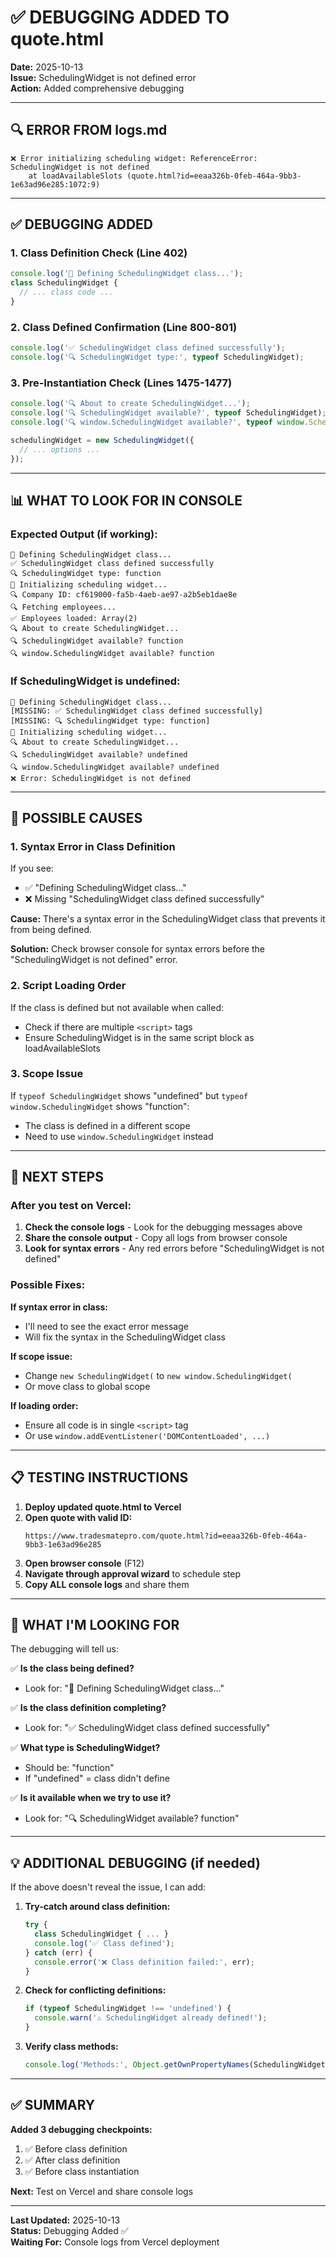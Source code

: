 # ✅ DEBUGGING ADDED TO quote.html

**Date:** 2025-10-13  
**Issue:** SchedulingWidget is not defined error  
**Action:** Added comprehensive debugging  

---

## 🔍 ERROR FROM logs.md

```
❌ Error initializing scheduling widget: ReferenceError: SchedulingWidget is not defined
    at loadAvailableSlots (quote.html?id=eeaa326b-0feb-464a-9bb3-1e63ad96e285:1072:9)
```

---

## ✅ DEBUGGING ADDED

### **1. Class Definition Check (Line 402)**
```javascript
console.log('🔧 Defining SchedulingWidget class...');
class SchedulingWidget {
  // ... class code ...
}
```

### **2. Class Defined Confirmation (Line 800-801)**
```javascript
console.log('✅ SchedulingWidget class defined successfully');
console.log('🔍 SchedulingWidget type:', typeof SchedulingWidget);
```

### **3. Pre-Instantiation Check (Lines 1475-1477)**
```javascript
console.log('🔍 About to create SchedulingWidget...');
console.log('🔍 SchedulingWidget available?', typeof SchedulingWidget);
console.log('🔍 window.SchedulingWidget available?', typeof window.SchedulingWidget);

schedulingWidget = new SchedulingWidget({
  // ... options ...
});
```

---

## 📊 WHAT TO LOOK FOR IN CONSOLE

### **Expected Output (if working):**
```
🔧 Defining SchedulingWidget class...
✅ SchedulingWidget class defined successfully
🔍 SchedulingWidget type: function
📅 Initializing scheduling widget...
🔍 Company ID: cf619000-fa5b-4aeb-ae97-a2b5eb1dae8e
🔍 Fetching employees...
✅ Employees loaded: Array(2)
🔍 About to create SchedulingWidget...
🔍 SchedulingWidget available? function
🔍 window.SchedulingWidget available? function
```

### **If SchedulingWidget is undefined:**
```
🔧 Defining SchedulingWidget class...
[MISSING: ✅ SchedulingWidget class defined successfully]
[MISSING: 🔍 SchedulingWidget type: function]
📅 Initializing scheduling widget...
🔍 About to create SchedulingWidget...
🔍 SchedulingWidget available? undefined
🔍 window.SchedulingWidget available? undefined
❌ Error: SchedulingWidget is not defined
```

---

## 🎯 POSSIBLE CAUSES

### **1. Syntax Error in Class Definition**
If you see:
- ✅ "Defining SchedulingWidget class..."
- ❌ Missing "SchedulingWidget class defined successfully"

**Cause:** There's a syntax error in the SchedulingWidget class that prevents it from being defined.

**Solution:** Check browser console for syntax errors before the "SchedulingWidget is not defined" error.

### **2. Script Loading Order**
If the class is defined but not available when called:
- Check if there are multiple `<script>` tags
- Ensure SchedulingWidget is in the same script block as loadAvailableSlots

### **3. Scope Issue**
If `typeof SchedulingWidget` shows "undefined" but `typeof window.SchedulingWidget` shows "function":
- The class is defined in a different scope
- Need to use `window.SchedulingWidget` instead

---

## 🔧 NEXT STEPS

### **After you test on Vercel:**

1. **Check the console logs** - Look for the debugging messages above
2. **Share the console output** - Copy all logs from browser console
3. **Look for syntax errors** - Any red errors before "SchedulingWidget is not defined"

### **Possible Fixes:**

**If syntax error in class:**
- I'll need to see the exact error message
- Will fix the syntax in the SchedulingWidget class

**If scope issue:**
- Change `new SchedulingWidget(` to `new window.SchedulingWidget(`
- Or move class to global scope

**If loading order:**
- Ensure all code is in single `<script>` tag
- Or use `window.addEventListener('DOMContentLoaded', ...)`

---

## 📋 TESTING INSTRUCTIONS

1. **Deploy updated quote.html to Vercel**
2. **Open quote with valid ID:**
   ```
   https://www.tradesmatepro.com/quote.html?id=eeaa326b-0feb-464a-9bb3-1e63ad96e285
   ```
3. **Open browser console** (F12)
4. **Navigate through approval wizard** to schedule step
5. **Copy ALL console logs** and share them

---

## 🎯 WHAT I'M LOOKING FOR

The debugging will tell us:

✅ **Is the class being defined?**
- Look for: "🔧 Defining SchedulingWidget class..."

✅ **Is the class definition completing?**
- Look for: "✅ SchedulingWidget class defined successfully"

✅ **What type is SchedulingWidget?**
- Should be: "function"
- If "undefined" = class didn't define

✅ **Is it available when we try to use it?**
- Look for: "🔍 SchedulingWidget available? function"

---

## 💡 ADDITIONAL DEBUGGING (if needed)

If the above doesn't reveal the issue, I can add:

1. **Try-catch around class definition:**
   ```javascript
   try {
     class SchedulingWidget { ... }
     console.log('✅ Class defined');
   } catch (err) {
     console.error('❌ Class definition failed:', err);
   }
   ```

2. **Check for conflicting definitions:**
   ```javascript
   if (typeof SchedulingWidget !== 'undefined') {
     console.warn('⚠️ SchedulingWidget already defined!');
   }
   ```

3. **Verify class methods:**
   ```javascript
   console.log('Methods:', Object.getOwnPropertyNames(SchedulingWidget.prototype));
   ```

---

## ✅ SUMMARY

**Added 3 debugging checkpoints:**
1. ✅ Before class definition
2. ✅ After class definition
3. ✅ Before class instantiation

**Next:** Test on Vercel and share console logs

---

**Last Updated:** 2025-10-13  
**Status:** Debugging Added ✅  
**Waiting For:** Console logs from Vercel deployment

